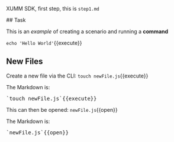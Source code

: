 XUMM SDK, first step, this is `step1.md`

## Task

This is an _example_ of creating a scenario and running a **command**

`echo 'Hello World'`{{execute}}

## New Files

Create a new file via the CLI:
`touch newFile.js`{{execute}}

The Markdown is:
<pre>`touch newFile.js`{{execute}}</pre>

This can then be opened:
`newFile.js`{{open}}

The Markdown is:
<pre>`newFile.js`{{open}}</pre>
